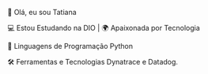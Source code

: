 👋 Olá, eu sou Tatiana</h1>


  💻 Estou Estudando na DIO | 🌍 Apaixonada por Tecnologia



🚀 Linguagens de Programação
Python

🛠️ Ferramentas e Tecnologias
Dynatrace e Datadog.


